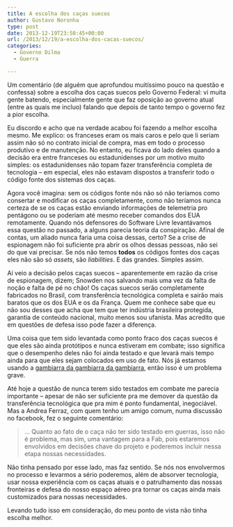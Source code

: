 ```yaml
---
title: A escolha dos caças suecos
author: Gustavo Noronha
type: post
date: 2013-12-19T23:50:45+00:00
url: /2013/12/19/a-escolha-dos-cacas-suecos/
categories:
  - Governo Dilma
  - Guerra

---
```

Um comentário (de alguém que aprofundou muitíssimo pouco na questão e confessa) sobre a escolha dos caças suecos pelo Governo Federal: vi muita gente batendo, especialmente gente que faz oposição ao governo atual (entre as quais me incluo) falando que depois de tanto tempo o governo fez a pior escolha.

Eu discordo e acho que na verdade acabou foi fazendo a melhor escolha mesmo. Me explico: os franceses eram os mais caros e pelo que li seriam assim não só no contrato inicial de compra, mas em todo o processo produtivo e de manutenção. No entanto, eu ficava do lado deles quando a decisão era entre franceses ou estadunidenses por um motivo muito simples: os estadunidenses não topam fazer transferência completa de tecnologia &#8211; em especial, eles não estavam dispostos a transferir todo o código fonte dos sistemas dos caças.

Agora você imagina: sem os códigos fonte nós não só não teríamos como consertar e modificar os caças completamente, como não teríamos nunca certeza de se os caças estão enviando informações de telemetria pro pentágono ou se poderiam até mesmo receber comandos dos EUA remotamente. Quando nós defensores do Software Livre levantávamos essa questão no passado, a alguns parecia teoria da conspiração. Afinal de contas, um aliado nunca faria uma coisa dessas, certo? Se a crise de espionagem não foi suficiente pra abrir os olhos dessas pessoas, não sei do que vai precisar. Se nós não temos **todos** os códigos fontes dos caças eles não são só _assets_, são _liabilities_. E das grandes. Simples assim.

Aí veio a decisão pelos caças suecos &#8211; aparentemente em razão da crise de espionagem, dizem; Snowden nos salvando mais uma vez da falta de noção e falta de pé no chão! Os caças suecos serão completamente fabricados no Brasil, com transferência tecnológica completa e sairão mais baratos que os dos EUA e os da França. Quem me conhece sabe que eu não sou desses que acha que tem que ter indústria brasileira protegida, garantia de conteúdo nacional, muito menos sou ufanista. Mas acredito que em questões de defesa isso pode fazer a diferença.

Uma coisa que tem sido levantada como ponto fraco dos caças suecos é que eles são ainda protótipos e nunca estiveram em combate; isso significa que o desempenho deles não foi ainda testado e que levará mais tempo ainda para que eles sejam colocados em uso de fato. Nós já estamos usando a [gambiarra da gambiarra da gambiarra][1], então isso é um problema grave.

Até hoje a questão de nunca terem sido testados em combate me parecia importante &#8211; apesar de não ser suficiente pra me demover da questão da transferência tecnológica que pra mim é ponto fundamental, inegociável. Mas a Andrea Ferraz, com quem tenho um amigo comum, numa discussão no facebook, fez o seguinte comentário:

> … Quanto ao fato de o caça não ter sido testado em guerras, isso não é problema, mas sim, uma vantagem para a Fab, pois estaremos envolvidos em decisões chave do projeto e poderemos incluir nessa etapa nossas necessidades.

Não tinha pensado por esse lado, mas faz sentido. Se nós nos envolvermos no processo e levarmos a sério poderemos, além de absorver tecnologia, usar nossa experiência com os caças atuais e o patrulhamento das nossas fronteiras e defesa do nosso espaço aéreo pra tornar os caças ainda mais customizados para nossas necessidades.

Levando tudo isso em consideração, do meu ponto de vista não tinha escolha melhor.

 [1]: http://www.aereo.jor.br/2013/11/27/aposentadoria-do-mirage-concorrentes-do-f-x2-ofereceram-solucoes-intermediarias-segundo-amorim/ "Aposentadoria do Mirage: Amorim diz que concorrentes do F-X2 ofereceram ‘soluções intermediárias’"